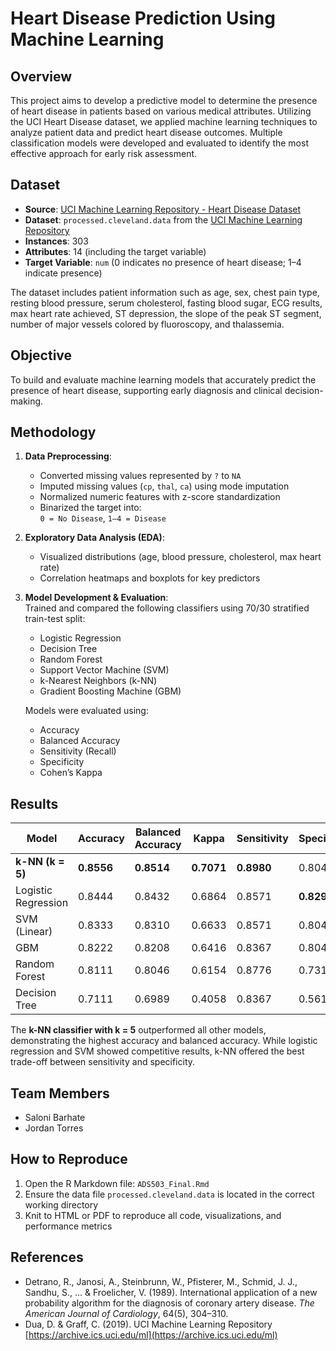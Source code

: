 # Heart Disease Prediction Using Machine Learning

## Overview

This project aims to develop a predictive model to determine the presence of heart disease in patients based on various medical attributes. Utilizing the UCI Heart Disease dataset, we applied machine learning techniques to analyze patient data and predict heart disease outcomes. Multiple classification models were developed and evaluated to identify the most effective approach for early risk assessment.

## Dataset

- **Source**: [UCI Machine Learning Repository - Heart Disease Dataset](https://archive.ics.uci.edu/dataset/45/heart+disease)
- **Dataset**: `processed.cleveland.data` from the [UCI Machine Learning Repository](https://archive.ics.uci.edu/ml/datasets/heart+Disease)
- **Instances**: 303  
- **Attributes**: 14 (including the target variable)  
- **Target Variable**: `num` (0 indicates no presence of heart disease; 1–4 indicate presence)

The dataset includes patient information such as age, sex, chest pain type, resting blood pressure, serum cholesterol, fasting blood sugar, ECG results, max heart rate achieved, ST depression, the slope of the peak ST segment, number of major vessels colored by fluoroscopy, and thalassemia.

## Objective

To build and evaluate machine learning models that accurately predict the presence of heart disease, supporting early diagnosis and clinical decision-making.

## Methodology

1. **Data Preprocessing**:  
   - Converted missing values represented by `?` to `NA`  
   - Imputed missing values (`cp`, `thal`, `ca`) using mode imputation  
   - Normalized numeric features with z-score standardization  
   - Binarized the target into:  
     `0 = No Disease`, `1–4 = Disease`

2. **Exploratory Data Analysis (EDA)**:  
   - Visualized distributions (age, blood pressure, cholesterol, max heart rate)  
   - Correlation heatmaps and boxplots for key predictors

3. **Model Development & Evaluation**:  
   Trained and compared the following classifiers using 70/30 stratified train-test split:
   - Logistic Regression  
   - Decision Tree  
   - Random Forest  
   - Support Vector Machine (SVM)  
   - k-Nearest Neighbors (k-NN)  
   - Gradient Boosting Machine (GBM)

   Models were evaluated using:  
   - Accuracy  
   - Balanced Accuracy  
   - Sensitivity (Recall)  
   - Specificity  
   - Cohen’s Kappa  

## Results

| Model               | Accuracy | Balanced Accuracy | Kappa  | Sensitivity | Specificity |
|--------------------|----------|-------------------|--------|-------------|-------------|
| **k-NN (k = 5)**    | **0.8556** | **0.8514**        | **0.7071** | **0.8980**  | 0.8049      |
| Logistic Regression | 0.8444   | 0.8432            | 0.6864 | 0.8571      | **0.8293**  |
| SVM (Linear)        | 0.8333   | 0.8310            | 0.6633 | 0.8571      | 0.8049      |
| GBM                 | 0.8222   | 0.8208            | 0.6416 | 0.8367      | 0.8049      |
| Random Forest       | 0.8111   | 0.8046            | 0.6154 | 0.8776      | 0.7317      |
| Decision Tree       | 0.7111   | 0.6989            | 0.4058 | 0.8367      | 0.5610      |

The **k-NN classifier with k = 5** outperformed all other models, demonstrating the highest accuracy and balanced accuracy. While logistic regression and SVM showed competitive results, k-NN offered the best trade-off between sensitivity and specificity.

## Team Members

- Saloni Barhate  
- Jordan Torres  

## How to Reproduce

1. Open the R Markdown file: `ADS503_Final.Rmd`  
2. Ensure the data file `processed.cleveland.data` is located in the correct working directory  
3. Knit to HTML or PDF to reproduce all code, visualizations, and performance metrics  

## References

- Detrano, R., Janosi, A., Steinbrunn, W., Pfisterer, M., Schmid, J. J., Sandhu, S., ... & Froelicher, V. (1989). International application of a new probability algorithm for the diagnosis of coronary artery disease. *The American Journal of Cardiology*, 64(5), 304–310.
- Dua, D. & Graff, C. (2019). UCI Machine Learning Repository [https://archive.ics.uci.edu/ml](https://archive.ics.uci.edu/ml)
